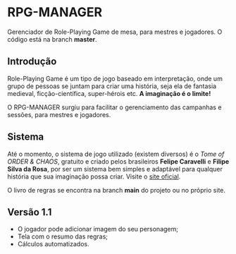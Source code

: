 # RPG-MANAGER
Gerenciador de Role-Playing Game de mesa, para mestres e jogadores.
O código está na branch **master**.

## Introdução
Role-Playing Game é um tipo de jogo baseado em interpretação, onde um
grupo de pessoas se juntam para criar uma história, seja ela de fantasia
medieval, ficção-científica, super-hérois etc. **A imaginação é o limite!**

O RPG-MANAGER surgiu para facilitar o gerenciamento das campanhas e sessões,
para mestres e jogadores.

## Sistema
Até o momento, o sistema de jogo utilizado (existem diversos) é o *Tome of ORDER & CHAOS*,
gratuito e criado pelos brasileiros **Felipe Caravelli** e **Filipe Silva da Rosa**,
por ser um sistema bem simples e adaptável para qualquer história que sua imaginação
possa criar. Visite o [site oficial](https://www.ordernchaos.com.br/).

O livro de regras se encontra na branch **main** do projeto ou no próprio site.

## Versão 1.1
- O jogador pode adicionar imagem do seu personagem;
- Tela com o resumo das regras;
- Cálculos automatizados.
